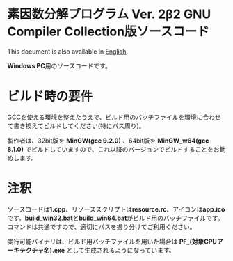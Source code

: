 # 素因数分解プログラム Ver. 2β2 GNU Compiler Collection版ソースコード
This document is also available in [English](readme_en.md).

**Windows PC**用のソースコードです。

# ビルド時の要件
GCCを使える環境を整えたうえで、ビルド用のバッチファイルを環境に合わせて書き換えてビルドしてください(特にパス周り)。

製作者は、32bit版を **MinGW(gcc 9.2.0)** 、64bit版を **MinGW_w64(gcc 8.1.0)** でビルドしていますので、これ以降のバージョンでビルドすることをお勧めします。


# 注釈
ソースコードは**1.cpp**、リソーススクリプトは**resource.rc**、アイコンは**app.ico**です。**build_win32.bat**と**build_win64.bat**がビルド用のバッチファイルです。コマンドは共通ですので、適切にパスを振り分けてご利用ください。

実行可能バイナリは、ビルド用バッチファイルを用いた場合は **PF_(対象CPUアーキテクチャ名).exe** として生成されるようになっています。